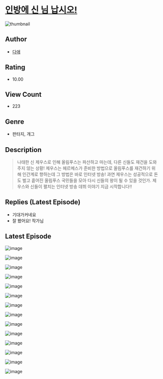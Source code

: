 # [인방에 신 님 납시오!](https://comic.naver.com/challenge/list?titleId=810188)
![thumbnail](https://image-comic.pstatic.net/user_contents_data/challenge_comic/2023/05/23/341480/upload_7364568676611469409_480x623.jpeg)

## Author
- [다애](https://comic.naver.com/artistTitle?id=341480)

## Rating
- 10.00

## View Count
- 223

## Genre
- 판타지, 개그

## Description
> 나태한 신 제우스로 인해 올림푸스는 파산하고 마는데, 다른 신들도 재건을 도와주지 않는 상황! 제우스는 헤르메스가 준비한 방법으로 올림푸스를 재건하기 위해 인간계로 향하는데 그 방법은 바로 인터넷 방송! 과연 제우스는 성공적으로 돈도 벌고 흩어진 올림푸스 국민들을 모아 다시 신들의 왕이 될 수 있을 것인가. 제우스와 신들이 펼치는 인터넷 방송 데뷔 이야기 지금 시작합니다!!

## Replies (Latest Episode)
- 기대가커네요
- 잘 봤어요! 작가님

## Latest Episode
![image](https://image-comic.pstatic.net/user_contents_data/challenge_comic/2023/05/23/341480/upload_3473174951084701286.jpeg)

![image](https://image-comic.pstatic.net/user_contents_data/challenge_comic/2023/05/23/341480/upload_3617570497482798388.jpeg)

![image](https://image-comic.pstatic.net/user_contents_data/challenge_comic/2023/05/23/341480/upload_7220788869677409841.jpeg)

![image](https://image-comic.pstatic.net/user_contents_data/challenge_comic/2023/05/23/341480/upload_7291389602120938598.jpeg)

![image](https://image-comic.pstatic.net/user_contents_data/challenge_comic/2023/05/23/341480/upload_3977019540263547233.jpeg)

![image](https://image-comic.pstatic.net/user_contents_data/challenge_comic/2023/05/23/341480/upload_7075497388728989027.jpeg)

![image](https://image-comic.pstatic.net/user_contents_data/challenge_comic/2023/05/23/341480/upload_3907209553446647861.jpeg)

![image](https://image-comic.pstatic.net/user_contents_data/challenge_comic/2023/05/23/341480/upload_7004330412075345457.jpeg)

![image](https://image-comic.pstatic.net/user_contents_data/challenge_comic/2023/05/23/341480/upload_3689068457228513633.jpeg)

![image](https://image-comic.pstatic.net/user_contents_data/challenge_comic/2023/05/23/341480/upload_7147550374331232561.jpeg)

![image](https://image-comic.pstatic.net/user_contents_data/challenge_comic/2023/05/23/341480/upload_3690479121252036914.jpeg)

![image](https://image-comic.pstatic.net/user_contents_data/challenge_comic/2023/05/23/341480/upload_7147834066335904357.jpeg)

![image](https://image-comic.pstatic.net/user_contents_data/challenge_comic/2023/05/23/341480/upload_3702293352334648886.jpeg)

![image](https://image-comic.pstatic.net/user_contents_data/challenge_comic/2023/05/23/341480/upload_7220788835351093605.jpeg)

